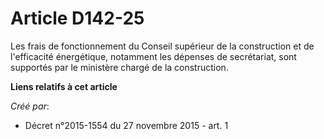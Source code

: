 # Article D142-25

Les frais de fonctionnement du Conseil supérieur de la construction et de l'efficacité énergétique, notamment les dépenses de
secrétariat, sont supportés par le ministère chargé de la construction.

**Liens relatifs à cet article**

_Créé par_:

  - Décret n°2015-1554 du 27 novembre 2015 - art. 1
